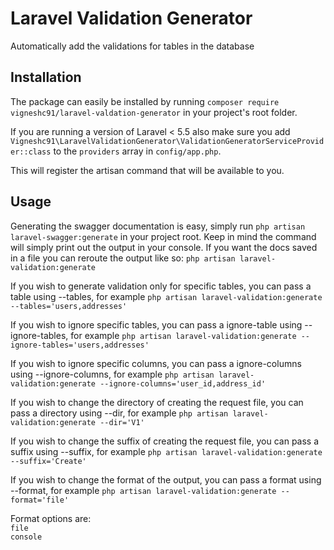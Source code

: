 # Laravel Validation Generator

Automatically add the validations for tables in the database

## Installation

The package can easily be installed by running `composer require vigneshc91/laravel-valdation-generator` in your project's root folder.

If you are running a version of Laravel < 5.5 also make sure you add `Vigneshc91\LaravelValidationGenerator\ValidationGeneratorServiceProvider::class` to the `providers` array in `config/app.php`.

This will register the artisan command that will be available to you.


## Usage

Generating the swagger documentation is easy, simply run `php artisan laravel-swagger:generate` in your project root. Keep in mind the command will simply print out the output in your console. If you want the docs saved in a file you can reroute the output like so: `php artisan laravel-validation:generate`

If you wish to generate validation only for specific tables, you can pass a table using --tables, for example `php artisan laravel-validation:generate --tables='users,addresses'`

If you wish to ignore specific tables, you can pass a ignore-table using --ignore-tables, for example `php artisan laravel-validation:generate --ignore-tables='users,addresses'`

If you wish to ignore specific columns, you can pass a ignore-columns using --ignore-columns, for example `php artisan laravel-validation:generate --ignore-columns='user_id,address_id'`

If you wish to change the directory of creating the request file, you can pass a directory using --dir, for example `php artisan laravel-validation:generate --dir='V1'`

If you wish to change the suffix of creating the request file, you can pass a suffix using --suffix, for example `php artisan laravel-validation:generate --suffix='Create'`

If you wish to change the format of the output, you can pass a format using --format, for example `php artisan laravel-validation:generate --format='file'`

Format options are:<br>
`file`<br>
`console`